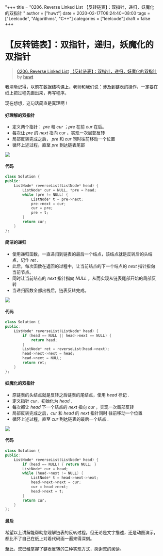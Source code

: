 "+++
title = "0206. Reverse Linked List 【反转链表】：双指针，递归，妖魔化的双指针 "
author = ["huwt"]
date = 2020-02-17T08:24:40+08:00
tags = ["Leetcode", "Algorithms", "C++"]
categories = ["leetcode"]
draft = false
+++

# 【反转链表】：双指针，递归，妖魔化的双指针

> [0206. Reverse Linked List](https://leetcode-cn.com/problems/reverse-linked-list/)
> [【反转链表】：双指针，递归，妖魔化的双指针](https://leetcode-cn.com/problems/reverse-linked-list/solution/fan-zhuan-lian-biao-shuang-zhi-zhen-di-gui-yao-mo-/) by [huwt](https://leetcode-cn.com/u/huwt/)

我清晰记得，以前在数据结构课上，老师和我们说：涉及到链表的操作，一定要在纸上把过程先画出来，再写程序。

现在想想，这句话简直是真理啊！



#### 好理解的双指针



- 定义两个指针： $pre$ 和 $cur$ ；$pre$ 在前 $cur$ 在后。
- 每次让 $pre$ 的 $next$ 指向 $cur$ ，实现一次局部反转
- 局部反转完成之后， $pre$ 和 $cur$ 同时往前移动一个位置
- 循环上述过程，直至 $pre$ 到达链表尾部



![](https://pic.leetcode-cn.com/9ce26a709147ad9ce6152d604efc1cc19a33dc5d467ed2aae5bc68463fdd2888.gif)




#### 代码

```cpp
class Solution {
public:
    ListNode* reverseList(ListNode* head) {
        ListNode* cur = NULL, *pre = head;
        while (pre != NULL) {
            ListNode* t = pre->next;
            pre->next = cur;
            cur = pre;
            pre = t;
        }
        return cur;
    }
};
```



#### 简洁的递归



- 使用递归函数，一直递归到链表的最后一个结点，该结点就是反转后的头结点，记作 $ret$ .
- 此后，每次函数在返回的过程中，让当前结点的下一个结点的 $next$ 指针指向当前节点。
- 同时让当前结点的 $next$ 指针指向 $NULL$ ，从而实现从链表尾部开始的局部反转
- 当递归函数全部出栈后，链表反转完成。




![](https://pic.leetcode-cn.com/8951bc3b8b7eb4da2a46063c1bb96932e7a69910c0a93d973bd8aa5517e59fc8.gif)




#### 代码

```cpp
class Solution {
public:
    ListNode* reverseList(ListNode* head) {
        if (head == NULL || head->next == NULL) {
            return head;
        }
        ListNode* ret = reverseList(head->next);
        head->next->next = head;
        head->next = NULL;
        return ret;
    }
};
```





#### 妖魔化的双指针


- 原链表的头结点就是反转之后链表的尾结点，使用 $head$ 标记 .
- 定义指针 $cur$，初始化为 $head$ .
- 每次都让 $head$ 下一个结点的 $next$ 指向 $cur$  ，实现一次局部反转
- 局部反转完成之后，$cur$ 和 $head$ 的 $next$ 指针同时 往前移动一个位置
- 循环上述过程，直至 $cur$ 到达链表的最后一个结点 .


![](https://pic.leetcode-cn.com/1c8927d9ff605502793d81ab344dbc17e16d6db2d8dd789045f56af432079519.gif)



#### 代码

```cpp
class Solution {
public:
    ListNode* reverseList(ListNode* head) {
        if (head == NULL) { return NULL; }
        ListNode* cur = head;
        while (head->next != NULL) {
            ListNode* t = head->next->next;
            head->next->next = cur;
            cur = head->next;
            head->next = t;
        }
        return cur;
    }
};
```



#### 最后

希望以上讲解能帮助您理解链表的反转过程。但无论是文字描述，还是动图演示，都比不了自己在纸上对着代码画一遍来得深刻。

至此，您已经掌握了链表反转的三种实现方式，感谢您的阅读。